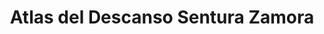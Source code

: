 ---
title: "Atlas del Descanso Sentura Zamora"
url: /zamora/atlas-del-descanso-sentura-zamora/
shop: cama
---